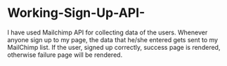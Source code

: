 # Working-Sign-Up-API-

I have used Mailchimp API for collecting data of the users. Whenever anyone sign up to my page, the data that he/she entered gets sent to my MailChimp list. 
If the user, signed up correctly, success page is rendered, otherwise failure page will be rendered.
